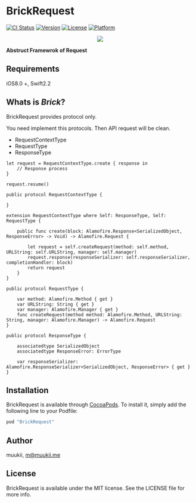 # BrickRequest
[![CI Status](http://img.shields.io/travis/muukii/BrickRequest.svg?style=flat)](https://travis-ci.org/muukii/BrickRequest) [![Version](https://img.shields.io/cocoapods/v/BrickRequest.svg?style=flat)](http://cocoapods.org/pods/BrickRequest) [![License](https://img.shields.io/cocoapods/l/BrickRequest.svg?style=flat)](http://cocoapods.org/pods/BrickRequest) [![Platform](https://img.shields.io/cocoapods/p/BrickRequest.svg?style=flat)](http://cocoapods.org/pods/BrickRequest)
<center>
<img src="icon.png">
</center>


**Abstruct Framewrok of Request**

## Requirements
iOS8.0 +, Swift2.2

## Whats is *Brick*?

BrickRequest provides protocol only.

You need implement this protocols.
Then API request will be clean.

- RequestContextType
- RequestType
- ResponseType

```
let request = RequestContextType.create { response in
    // Response process
}

request.resume()
```

```
public protocol RequestContextType {

}

extension RequestContextType where Self: ResponseType, Self: RequestType {

    public func create(block: Alamofire.Response<SerializedObject, ResponseError> -> Void) -> Alamofire.Request {

        let request = self.createRequest(method: self.method, URLString: self.URLString, manager: self.manager)
        request.response(responseSerializer: self.responseSerializer, completionHandler: block)
        return request
    }
}

public protocol RequestType {

    var method: Alamofire.Method { get }
    var URLString: String { get }
    var manager: Alamofire.Manager { get }
    func createRequest(method method: Alamofire.Method, URLString: String, manager: Alamofire.Manager) -> Alamofire.Request
}

public protocol ResponseType {

    associatedtype SerializedObject
    associatedtype ResponseError: ErrorType

    var responseSerializer: Alamofire.ResponseSerializer<SerializedObject, ResponseError> { get }
}
```

## Installation
BrickRequest is available through [CocoaPods](http://cocoapods.org). To install it, simply add the following line to your Podfile:

```ruby
pod "BrickRequest"
```

## Author
muukii, m@muukii.me

## License
BrickRequest is available under the MIT license. See the LICENSE file for more info.
